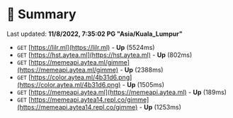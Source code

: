 # 📖 Summary
Last updated: **11/8/2022, 7:35:02 PG "Asia/Kuala_Lumpur"**

- `GET` [https://lilr.ml](https://lilr.ml) - **Up** (5524ms)
- `GET` [https://hst.aytea.ml](https://hst.aytea.ml) - **Up** (802ms)
- `GET` [https://memeapi.aytea.ml/gimme](https://memeapi.aytea.ml/gimme) - **Up** (2388ms)
- `GET` [https://color.aytea.ml/4b31d6.png](https://color.aytea.ml/4b31d6.png) - **Up** (1505ms)
- `GET` [https://memeapi.aytea.ml](https://memeapi.aytea.ml) - **Up** (189ms)
- `GET` [https://memeapi.aytea14.repl.co/gimme](https://memeapi.aytea14.repl.co/gimme) - **Up** (1253ms)
